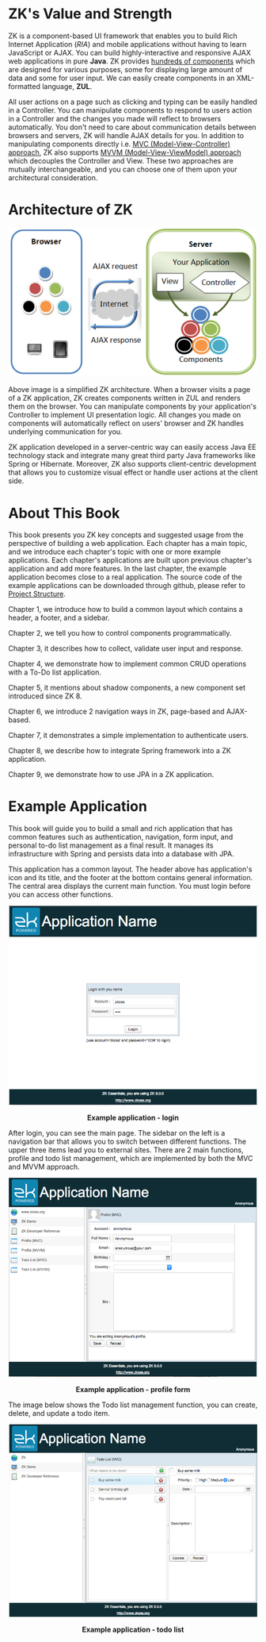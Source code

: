 # ZK's Value and Strength

ZK is a component-based UI framework that enables you to build Rich
Internet Application (*RIA*) and mobile applications without having to
learn JavaScript or AJAX. You can build highly-interactive and
responsive AJAX web applications in pure **Java**. ZK provides [hundreds
of components](http://www.zkoss.org/zkdemo/) which are designed for various purposes, some for
displaying large amount of data and some for user input. We can easily
create components in an XML-formatted language, **ZUL**.

All user actions on a page such as clicking and typing can be easily
handled in a Controller. You can manipulate components to respond to
users action in a Controller and the changes you made will reflect to
browsers automatically. You don't need to care about communication
details between browsers and servers, ZK will handle AJAX details for you. In addition to manipulating components directly i.e. [MVC
(Model-View-Controller) approach](http://books.zkoss.org/wiki/ZK%20Developer's%20Reference/MVC), ZK also supports [MVVM (Model-View-ViewModel) approach](http://books.zkoss.org/zk-mvvm-book/8.0/index.html) which decouples the Controller and
View. These two approaches are mutually interchangeable,
and you can choose one of them upon your architectural consideration.


# Architecture of ZK

 ![ ](images/ze-ch1-simple-architecture.png)

Above image is a simplified ZK architecture. When a browser visits a
page of a ZK application, ZK creates components written in ZUL and
renders them on the browser. You can manipulate components by your
application's Controller to implement UI presentation logic. All changes
you made on components will automatically reflect on users' browser and
ZK handles underlying communication for you.

ZK application developed in a server-centric way can easily access Java EE
technology stack and integrate many great third party Java frameworks
like Spring or Hibernate. Moreover, ZK also supports client-centric
development that allows you to customize visual effect or handle user
actions at the client side.

# About This Book

This book presents you ZK key concepts and suggested usage from the
perspective of building a web application. Each chapter has a main
topic, and we introduce each chapter's topic with one or more example applications. Each chapter's applications are built upon previous
chapter's application and add more features. In the last chapter, the
example application becomes close to a real application. The source code
of the example applications can be downloaded through github, please
refer to [Project Structure](./project_structure.html).

Chapter 1, we introduce how to build a common layout which contains a
header, a footer, and a sidebar.

Chapter 2, we tell you how to control components programmatically.

Chapter 3, it describes how to collect, validate user input and
response.

Chapter 4, we demonstrate how to implement common CRUD operations with a
To-Do list application.

Chapter 5, it mentions about shadow components, a new component set introduced since ZK 8.

Chapter 6, we introduce 2 navigation ways in ZK, page-based and
AJAX-based.

Chapter 7, it demonstrates a simple implementation to authenticate
users.

Chapter 8, we describe how to integrate Spring framework into a ZK
application.

Chapter 9, we demonstrate how to use JPA in a ZK application.


# Example Application
This book will guide you to build a small and rich application
that has common features such as authentication, navigation, form input,
and personal to-do list management as a final result. It manages its infrastructure with Spring and persists data into a database with JPA.

This application has a common layout. The header above has application's
icon and its title, and the footer at the bottom contains general
information. The central area displays the current main function. You
must login before you can access other functions.

![](images/ze-ch8-login.png)

<div style="text-align:center">
<strong>Example application - login</strong>
</div>

After login, you can see the main page. The sidebar on the left is a
navigation bar that allows you to switch between different functions.
The upper three items lead you to external sites. There are 2 main
functions, profile and todo list management, which are implemented by
both the MVC and MVVM approach.

![](images/ze-ch1-profile.png)

<div style="text-align:center">
<strong>Example application - profile form</strong>
</div>

The image below shows the Todo list management function, you can create,
delete, and update a todo item.

![](images/ze-ch1-todo.png)

<div style="text-align:center">
<strong>Example application - todo list</strong>
</div>
